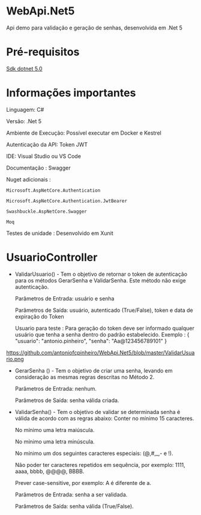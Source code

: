 # WebApi.Net5
Api demo para validação e geração de senhas, desenvolvida em .Net 5

# Pré-requisitos
[Sdk dotnet 5.0](https://dotnet.microsoft.com/download/dotnet/5.0)

# Informações importantes
Linguagem: C#

Versão: .Net 5

Ambiente de Execução: Possível executar em Docker e Kestrel

Autenticação da API: Token JWT

IDE: Visual Studio ou VS Code

Documentação : Swagger

Nuget adicionais : 

    Microsoft.AspNetCore.Authentication
  
    Microsoft.AspNetCore.Authentication.JwtBearer
    
    Swashbuckle.AspNetCore.Swagger
  
    Moq
    
Testes de unidade : 
    Desenvolvido em Xunit  
    
    
 

# UsuarioController 

* ValidarUsuario() - Tem o objetivo de retornar o token de autenticação para os métodos GerarSenha e ValidarSenha.
Este método não exige autenticação.

  Parâmetros de Entrada: usuário e senha

  Parâmetros de Saída: usuário, autenticado (True/False), token e data de expiração do Token
  
  Usuario para teste : Para geração do token deve ser informado qualquer usuário que tenha a senha dentro do padrão estabelecido.
  Exemplo :
  {
  "usuario": "antonio.pinheiro",
  "senha": "Aa@123456789101"
}

https://github.com/antoniofcpinheiro/WebApi.Net5/blob/master/ValidarUsuario.png

* GerarSenha () - Tem o objetivo de criar uma senha, levando em consideração as mesmas
regras descritas no Método 2.

   Parâmetros de Entrada: nenhum.

   Parâmetros de Saída: senha válida criada.


* ValidarSenha() - Tem o objetivo de validar se determinada senha é válida de acordo com as
regras abaixo:
   Conter no mínimo 15 caracteres.

   No mínimo uma letra maiúscula.

   No mínimo uma letra minúscula.

   No mínimo um dos seguintes caracteres especiais: (@,#,_,- e !).

   Não poder ter caracteres repetidos em sequência, por exemplo: 1111, aaaa, bbbb, @@@@, BBBB.

   Prever case-sensitive, por exemplo: A é diferente de a.

   Parâmetros de Entrada: senha a ser validada.

   Parâmetros de Saída: senha válida (True/False).
  
  


